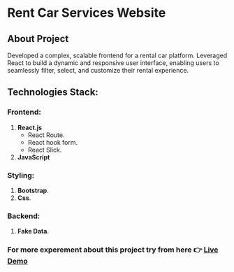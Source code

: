 # Rent Car Services Website

## About Project
Developed a complex, scalable frontend for a rental car platform. Leveraged React to build a dynamic and responsive user
interface, enabling users to seamlessly filter, select, and customize their rental experience.

## Technologies Stack:
### Frontend: 
1. **React.js**
     - React Route.
     - React hook form.
     - React Slick.
2. **JavaScript**
### Styling: 
1. **Bootstrap**.
2. **Css**.
### Backend: 
1. **Fake Data**.

### For more experement about this project try from here 👉 [Live Demo](https://rent-car-services-blush.vercel.app/home)
